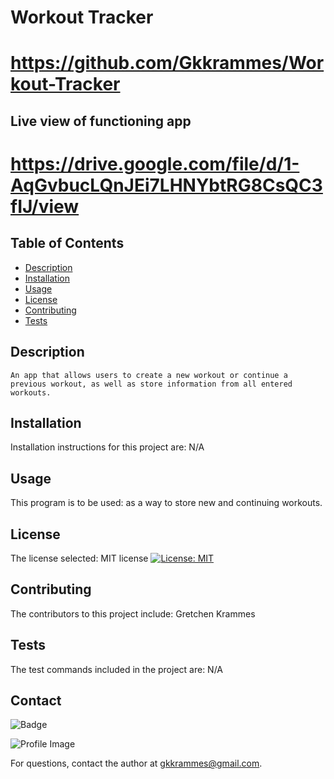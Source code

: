 
  # Workout Tracker 
  # https://github.com/Gkkrammes/Workout-Tracker
  
  
  ## Live view of functioning app
  # https://drive.google.com/file/d/1-AqGvbucLQnJEi7LHNYbtRG8CsQC3fIJ/view
  
  ## Table of Contents
  - [Description](#description)
  - [Installation](#installation)
  - [Usage](#usage)
  - [License](#license)
  - [Contributing](#contributing)
  - [Tests](#tests)

  ## Description
    An app that allows users to create a new workout or continue a previous workout, as well as store information from all entered workouts.

  ## Installation
  Installation instructions for this project are: N/A
  
  ## Usage
  This program is to be used: as a way to store new and continuing workouts. 

  ## License
  The license selected: MIT license [![License: MIT](https://img.shields.io/badge/License-MIT-yellow.svg)](https://opensource.org/licenses/MIT)

  ## Contributing
  The contributors to this project include: Gretchen Krammes

  ## Tests
  The test commands included in the project are: N/A

  ## Contact
  
![Badge](https://img.shields.io/badge/Github-Gkkrammes-4cbbb9) 
  
![Profile Image](https://github.com/Gkkrammes.png?size=50)
  
For questions, contact the author at gkkrammes@gmail.com.
